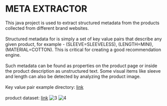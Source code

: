 # META EXTRACTOR
This java project is used to extract structured metadata from the
products collected from different brand websites. 
</br>
</br>
Structured metadata for is simply a set of
key value pairs that describe any given product, 
for example - (SLEEVE=SLEEVELESS), (LENGTH=MINI), (MATERIAL=COTTON). This is critical for creating a good recommendation
engine.
</br>
</br>
Such metadata can be found as properties on the product page or inside the product description
as unstructured text. Some visual items like sleeve and length can also be detected by
analyzing the product image.
</br>
</br>
Key value pair example directory:
[link](https://docs.google.com/spreadsheets/d/1-nFaJ-zxY2_ox7axwtLQe1lyvTXu6bgAHiZjNnyWSPM/edit#gid=897781420)
</br>
</br>
product dataset:
[link](https://docs.google.com/spreadsheets/d/1UewSOTEES09djIMg1EyEh8oGS5koM7xkJjHMmcoxpQw/edit#gid=1195302798)
![3](https://user-images.githubusercontent.com/75473780/154558816-c49b9942-cd20-4477-bde4-fd3e7910ec3c.png)
![4](https://user-images.githubusercontent.com/75473780/154558828-c909500e-535b-41f0-8be8-eabe3d615704.png)

